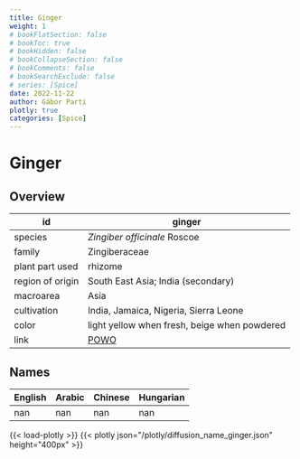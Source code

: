 ```yaml
---
title: Ginger
weight: 1
# bookFlatSection: false
# bookToc: true
# bookHidden: false
# bookCollapseSection: false
# bookComments: false
# bookSearchExclude: false
# series: [Spice]
date: 2022-11-22
author: Gábor Parti
plotly: true
categories: [Spice]
---
```


# Ginger

## Overview

|       id       |                       ginger                      |
|----------------|---------------------------------------------------|
|     species    |            *Zingiber officinale* Roscoe           |
|     family     |                   Zingiberaceae                   |
| plant part used|                      rhizome                      |
|region of origin|         South East Asia; India (secondary)        |
|    macroarea   |                        Asia                       |
|   cultivation  |       India, Jamaica, Nigeria, Sierra Leone       |
|      color     |    light yellow when fresh, beige when powdered   |
|      link      |[POWO](https://powo.science.kew.org/taxon/798372-1)|

## Names

|English|Arabic|Chinese|Hungarian|
|-------|------|-------|---------|
|  nan  |  nan |  nan  |   nan   |

{{< load-plotly >}}
{{< plotly json="/plotly/diffusion_name_ginger.json" height="400px" >}}